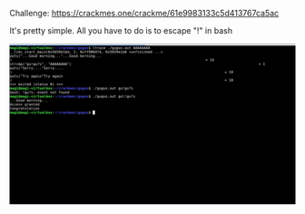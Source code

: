 Challenge: https://crackmes.one/crackme/61e9983133c5d413767ca5ac

It's pretty simple. All you have to do is to escape "!" in bash

![Image](https://github.com/pyDeb/crackmes/blob/main/gugus/Screenshot%20from%202022-01-29%2019-09-38.png)
